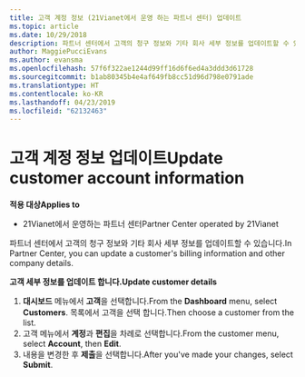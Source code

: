```yaml
---
title: 고객 계정 정보 (21Vianet에서 운영 하는 파트너 센터) 업데이트
ms.topic: article
ms.date: 10/29/2018
description: 파트너 센터에서 고객의 청구 정보와 기타 회사 세부 정보를 업데이트할 수 있습니다.
author: MaggiePucciEvans
ms.author: evansma
ms.openlocfilehash: 57f6f322ae1244d99ff16d6f6ed4a3ddd3d61728
ms.sourcegitcommit: b1ab80345b4e4af649fb8cc51d96d798e0791ade
ms.translationtype: HT
ms.contentlocale: ko-KR
ms.lasthandoff: 04/23/2019
ms.locfileid: "62132463"
---
```

# <a name="update-customer-account-information"></a><span data-ttu-id="d3a80-103">고객 계정 정보 업데이트</span><span class="sxs-lookup"><span data-stu-id="d3a80-103">Update customer account information</span></span>

<span data-ttu-id="d3a80-104">**적용 대상**</span><span class="sxs-lookup"><span data-stu-id="d3a80-104">**Applies to**</span></span>

-   <span data-ttu-id="d3a80-105">21Vianet에서 운영하는 파트너 센터</span><span class="sxs-lookup"><span data-stu-id="d3a80-105">Partner Center operated by 21Vianet</span></span>


<span data-ttu-id="d3a80-106">파트너 센터에서 고객의 청구 정보와 기타 회사 세부 정보를 업데이트할 수 있습니다.</span><span class="sxs-lookup"><span data-stu-id="d3a80-106">In Partner Center, you can update a customer's billing information and other company details.</span></span>

<span data-ttu-id="d3a80-107">**고객 세부 정보를 업데이트 합니다.**</span><span class="sxs-lookup"><span data-stu-id="d3a80-107">**Update customer details**</span></span>

1.  <span data-ttu-id="d3a80-108">**대시보드** 메뉴에서 **고객**을 선택합니다.</span><span class="sxs-lookup"><span data-stu-id="d3a80-108">From the **Dashboard** menu, select **Customers**.</span></span> <span data-ttu-id="d3a80-109">목록에서 고객을 선택 합니다.</span><span class="sxs-lookup"><span data-stu-id="d3a80-109">Then choose a customer from the list.</span></span>
2.  <span data-ttu-id="d3a80-110">고객 메뉴에서 **계정**과 **편집**을 차례로 선택합니다.</span><span class="sxs-lookup"><span data-stu-id="d3a80-110">From the customer menu, select **Account**, then **Edit**.</span></span>
3.  <span data-ttu-id="d3a80-111">내용을 변경한 후 **제출**을 선택합니다.</span><span class="sxs-lookup"><span data-stu-id="d3a80-111">After you've made your changes, select **Submit**.</span></span>
